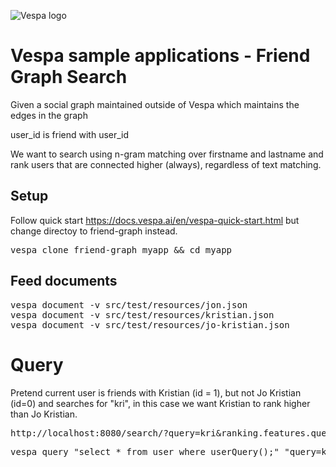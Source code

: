 <!-- Copyright Yahoo. Licensed under the terms of the Apache 2.0 license. See LICENSE in the project root. -->

![Vespa logo](https://vespa.ai/assets/vespa-logo-color.png)

# Vespa sample applications - Friend Graph Search 

Given a social graph maintained outside of Vespa which maintains the edges in the graph 

user_id is friend with user_id 

We want to search using n-gram matching over firstname and lastname and rank users 
that are connected higher (always), regardless of text matching. 

## Setup
Follow quick start https://docs.vespa.ai/en/vespa-quick-start.html 
but change directoy to friend-graph instead.

<pre>
vespa clone friend-graph myapp && cd myapp
</pre>
## Feed documents

<pre>
vespa document -v src/test/resources/jon.json 
vespa document -v src/test/resources/kristian.json 
vespa document -v src/test/resources/jo-kristian.json 
</pre>

# Query 
Pretend current user is friends with Kristian (id = 1), but not Jo Kristian (id=0) and searches for "kri", in this case
we want Kristian to rank higher than Jo Kristian. 

<pre>
http://localhost:8080/search/?query=kri&ranking.features.query(friends)=%7B%7Buuid%3A1%7D%3A1%2C%7Buuid%3A2%7D%3A1%7D&ranking=friend&
</pre>

<pre>
vespa query "select * from user where userQuery();" "query=kri" "ranking=friend" "ranking.features.query(friends)={{uuid:1}:1}"
</pre>
